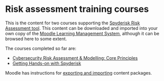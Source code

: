 # Risk assessment training courses

This is the content for two courses supporting the [Spyderisk Risk Assessment tool](https://spyderisk.org). 
This content can be downloaded and imported into your own copy of the
[Moodle Learning Management System](https://moodle.org), although it can be browsed here to some extent.

The courses completed so far are:

* [Cybersecurity Risk Assessment & Modelling: Core Principles](https://training.spyderisk.org/courses/course/view.php?id=2)
* [Getting Hands-on with Spyderisk](https://training.spyderisk.org/courses/course/view.php?id=3)

Moodle has instructions for [exporting and importing](https://support.skillscommons.org/documentation/Importing-and-Exporting-Files-with-Moodle.pdf) content packages.
